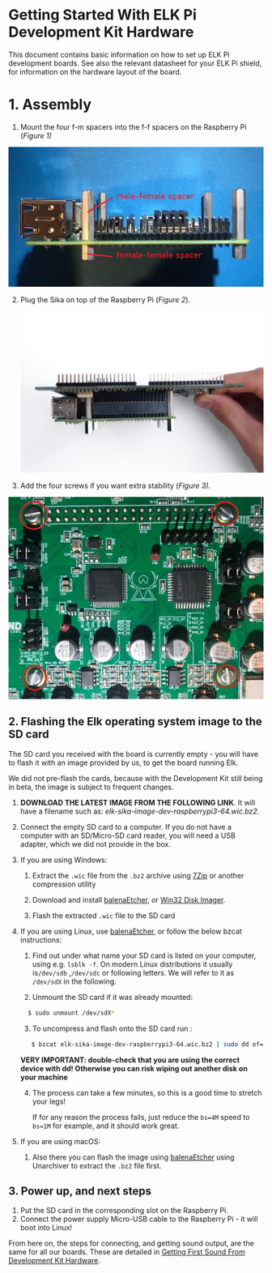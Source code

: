 # Getting Started With ELK Pi Development Kit  Hardware

This document contains basic information on how to set up ELK Pi development boards. See also the relevant datasheet for your ELK Pi shield, for information on the hardware layout of the board.

# 1. Assembly

1. Mount the four f-m spacers into the f-f spacers on the Raspberry Pi (*Figure 1)*

![Figure 1](illustrations/elk_pi_assembly_step_1.png)

2. Plug the Sika on top of the Raspberry Pi (*Figure 2*).

   ![img](illustrations/elk_pi_assembly_step_2.png)

3. Add the four screws if you want extra stability (*Figure 3).*

![img](illustrations/elk_pi_assembly_step_3.png)

## 2. Flashing the Elk operating system image to the SD card

The SD card you received with the board is currently empty - you will have to flash it with an image provided by us, to get the board running Elk.

We did not pre-flash the cards, because with the Development Kit still being in beta, the image is subject to frequent changes.

1. **DOWNLOAD THE LATEST IMAGE FROM THE FOLLOWING LINK**. It will have a filename such as: *elk-sika-image-dev-raspberrypi3-64.wic.bz2*.

2. Connect the empty SD card to a computer. If you do not have a computer with an SD/Micro-SD card reader, you will need a USB adapter, which we did not provide in the box.

3. If you are using Windows:

   1. Extract the `.wic` file from the `.bz2` archive using [7Zip](https://www.7-zip.org/download.html) or another compression utility

   2. Download and install [balenaEtcher](https://www.balena.io/etcher/), or [Win32 Disk Imager](https://www.raspberrypi.org/downloads/).
   
   3. Flash the extracted `.wic` file to the SD card

4. If you are using Linux, use  [balenaEtcher](https://www.balena.io/etcher/), or follow the below bzcat instructions:

   1. Find out under what name your SD card is listed on your computer, using e.g. `lsblk -f`. On modern Linux distributions it usually is`/dev/sdb` ,`/dev/sdc` or following letters. We will refer to it as `/dev/sdX` in the following.
   
   2. Unmount the SD card if it was already mounted:
   ```bash
     $ sudo unmount /dev/sdX*
   ```
   
   3. To uncompress and flash onto the SD card run :
      
   ```bash
      $ bzcat elk-sika-image-dev-raspberrypi3-64.wic.bz2 | sudo dd of=/dev/sdX bs=4M status=progress && sync
   ```
   
   **VERY IMPORTANT: double-check that you are using the correct device with dd! Otherwise you can risk wiping out another disk on your machine**
   
   4. The process can take a few minutes, so this is a good time to stretch your legs!

      If for any reason the process fails, just reduce the `bs=4M` speed to `bs=1M` for example, and it should work great.

5. If you are using macOS:

   1. Also there you can flash the image using [balenaEtcher](https://www.balena.io/etcher/) using Unarchiver to extract the `.bz2` file first.

## 3. Power up, and next steps

1. Put the SD card in the corresponding slot on the Raspberry Pi.
2. Connect the power supply Micro-USB cable to the Raspberry Pi - it will boot into Linux!

From here on, the steps for connecting, and getting sound output, are the same for all our boards. These are detailed in [Getting First Sound From Development Kit Hardware](get_first_sound_from_devkit_board.md).
